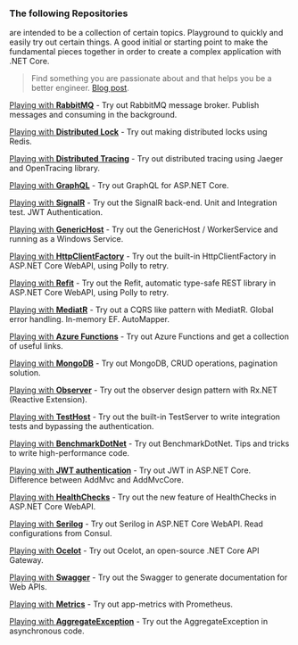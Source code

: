 ### The following Repositories
are intended to be a collection of certain topics. Playground to quickly and easily try out certain things. A good initial or starting point to make the fundamental pieces together in order to create a complex application with .NET Core.

> Find something you are passionate about and that helps you be a better engineer. [Blog post](https://dev.to/vintharas/how-to-come-up-with-great-side-projects-3kb "Blog post").

[Playing with **RabbitMQ**](https://github.com/19balazs86/PlayingWithRabbitMQ "Playing with RabbitMQ") - Try out RabbitMQ message broker. Publish messages and consuming in the background.

[Playing with **Distributed Lock**](https://github.com/19balazs86/PlayingWithDistributedLock "Playing with Distributed Lock") - Try out making distributed locks using Redis.

[Playing with **Distributed Tracing**](https://github.com/19balazs86/PlayingWithDistributedTracing "Playing with Distributed Tracing") - Try out distributed tracing using Jaeger and OpenTracing library.

[Playing with **GraphQL**](https://github.com/19balazs86/PlayingWithGraphQL "Playing with GraphQL") - Try out GraphQL for ASP.NET Core.

[Playing with **SignalR**](https://github.com/19balazs86/PlayingWithSignalR "Playing with SignalR") - Try out the SignalR back-end. Unit and Integration test. JWT Authentication.

[Playing with **GenericHost**](https://github.com/19balazs86/PlayingWithGenericHost "Playing with GenericHost") - Try out the GenericHost / WorkerService and running as a Windows Service.

[Playing with **HttpClientFactory**](https://github.com/19balazs86/PlayingWithHttpClientFactory "Playing with HttpClientFactory") - Try out the built-in HttpClientFactory in ASP.NET Core WebAPI, using Polly to retry.

[Playing with **Refit**](https://github.com/19balazs86/PlayingWithRefit "Playing with Refit") - Try out the Refit, automatic type-safe REST library in ASP.NET Core WebAPI, using Polly to retry.

[Playing with **MediatR**](https://github.com/19balazs86/PlayingWithMediatR "Playing with MediatR") - Try out a CQRS like pattern with MediatR. Global error handling. In-memory EF. AutoMapper.

[Playing with **Azure Functions**](https://github.com/19balazs86/AzureFunctions "Playing with Azure Functions") - Try out Azure Functions and get a collection of useful links.

[Playing with **MongoDB**](https://github.com/19balazs86/PlayingWithMongoDB "Playing with MongoDB") - Try out MongoDB, CRUD operations, pagination solution.

[Playing with **Observer**](https://github.com/19balazs86/PlayingWithObserver "Playing with Observer") - Try out the observer design pattern with Rx.NET (Reactive Extension).

[Playing with **TestHost**](https://github.com/19balazs86/PlayingWithTestHost "Playing with TestHost") - Try out the built-in TestServer to write integration tests and bypassing the authentication.

[Playing with **BenchmarkDotNet**](https://github.com/19balazs86/PlayingWithBenchmarkDotNet "Playing with BenchmarkDotNet") - Try out BenchmarkDotNet. Tips and tricks to write high-performance code.

[Playing with **JWT authentication**](https://github.com/19balazs86/Playing-with-JWT-Authentication "Playing with JWT authentication") - Try out JWT in ASP.NET Core. Difference between AddMvc and AddMvcCore.

[Playing with **HealthChecks**](https://github.com/19balazs86/PlayingWithHealthChecks "Playing with HealthChecks") - Try out the new feature of HealthChecks in ASP.NET Core WebAPI.

[Playing with **Serilog**](https://github.com/19balazs86/Playing-with-Serilog "Playing with Serilog") - Try out Serilog in ASP.NET Core WebAPI. Read configurations from Consul.

[Playing with **Ocelot**](https://github.com/19balazs86/PlayingWithOcelot "Playing with Ocelot") - Try out Ocelot, an open-source .NET Core API Gateway.

[Playing with **Swagger**](https://github.com/19balazs86/PlayingWithSwagger "Playing with Swagger") - Try out the Swagger to generate documentation for Web APIs.

[Playing with **Metrics**](https://github.com/19balazs86/PlayingWithMetrics "Playing with Metrics") - Try out app-metrics with Prometheus.

[Playing with **AggregateException**](https://github.com/19balazs86/PlayingWithAggregateException "Playing with AggregateException") - Try out the AggregateException in asynchronous code.
